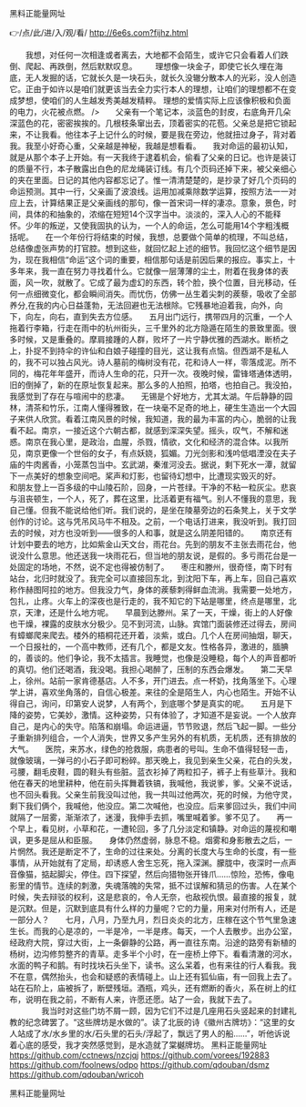 
黑料正能量网址




👉/点/此/进/入/观/看/ http://6e6s.com?fijhz.html




　　我想，对任何一次相逢或者离去，大地都不会陌生，或许它只会看着人们跌倒、爬起、再跌倒，然后默默叹息。
　　理想像一块金子，即使它长久埋在海底，无人发掘的话，它就长久是一块石头，就长久没辙分散本人的光彩，没人创造它。正由于如许以是咱们就更该当去全力实行本人的理想，让咱们的理想都不在变成梦想，使咱们的人生越发秀美越发精粹。
理想的爱情实际上应该像积极和负面的电力，火花被点燃。
/>　　父亲有一个笔记本，淡蓝色的封皮，右底角开几朵深蓝色的花，密密挨挨的。几根枝条窜出去，顶着密实的花苞。父亲总是把它锁起来，不让我看。他往本子上记什么的时候，要是我在旁边，他就扭过身子，背对着我。我至小好奇心重，父亲越是神秘，我越是想看看。　　我对命运的最初认知，就是从那个本子上开始。有一天我终于逮着机会，偷看了父亲的日记。也许是装订的质量不行，本子散露出白色的尼龙绳装订线。有几个页码还掉下来，被父亲细心的夹在里面。日记的其他内容都忘记了。惟一清清楚楚的，是抄录了好几个页码的命运预测。其中一行，父亲画了波浪线。运用加减乘除数学运算，按照方法一一对应上去，计算结果正是父亲画线的那句，像一首宋词一样的凄凉。意象，景色，时间，具体的和抽象的，浓缩在短短14个汉字当中。淡淡的，深入人心的不能释怀。少年的叛逆，又使我固执的认为，一个人的命运，怎么可能用14个字粗浅概括呢。　　在一个年份行将结束的时候，我想，总要做个简单的梳理，不叫总结，总结像虚张声势的打官腔。想到这些，就回忆起上述的细节。我回忆这个细节是因为，现在我相信“命运”这个词的重要，相信那句话是前因后果的报应。事实上，十多年来，我一直在努力寻找着什么。它就像一层薄薄的尘土，附着在我身体的表面，风一吹，就散了。它成了最为虚幻的东西，转个脸，换个位置，目光移动，任何一点细微变化，都会瞬间消失。而忧伤，仿佛一丛生着尖刺的蒺藜，吸收了全部养分,在我的内心日益蓬勃，无法回避也无法根除。它残暴地迫着我，向外，向下，向左，向右，直到失去方位感。　　五月出门远行，携带四月的沉重，一个人拖着行李箱，行走在雨中的杭州街头，三千里外的北方隐遁在陌生的景致里面。很多时候，又是重叠的。摩肩接踵的人群，败坏了一片宁静优雅的西湖水。断桥之上，扑捉不到持伞的许仙和白娘子碰撞的目光，这让我有点恼。但西湖不是私人的，我不可以独占风光。诗人墓前的梅树没有花，花和诗人一样，零落成泥。所不同的，梅花年年盛开，而诗人生命的花，只开一次。夜晚时候，雷锋塔通体透明，旧的倒掉了，新的在原址恢复起来。那么多的人拍照，拍塔，也拍自己。我没拍，我感觉到了存在与喧闹中的悲凄。　　无锡是个好地方，尤其太湖。午后静静的园林，清茶和竹乐，江南人懂得雅致，在一块毫不足奇的地上，硬生生造出一个大园子来供人欣赏。看着江南风景的时候，我知道，我的最为丰富的内心，脆弱的让我看不起。南京，一接近这个六朝古都，就感到深深失望。摇头，叹气，不解和迷惑。南京在我心里，是政治，血腥，杀戮，情欲，文化和经济的混合体。以我所见，南京更像一个世俗的女子，有点妖娆，狐媚。刀光剑影和浅吟低唱湮没在夫子庙的牛肉酱香，小笼蒸包当中。玄武湖，秦淮河没去。据说，剩下死水一潭，就留下一点美好的想象空间吧。桨声和灯影，也留待幻想中，比遭现实毁灭的好。　　和朋友登上一百多级的中山陵石阶，回身，一片苍绿。干净的不粘一粒灰尘。悲哀与沮丧顿生，一个人，死了，葬在这里，比活着更有福气。别人不懂我的意思，我自己懂。但我不能说给他们听。我们说的，是坐在陵墓旁边的石条凳上，关于文学创作的讨论。这与凭吊风马牛不相及。之前，一个电话打进来，我没听到。我打回去的时候，对方也没听到――很多的人和事，就是这么阴差阳错的。　　南京还有计划中要去的地方，比如紫金山天文台，雨花台。先到的朋友不主张去雨花台，他说没什么意思。他还送我一块雨花石，但当地的朋友说，是假的。多亏雨花台是一处固定的场地，不然，说不定也得被仿制了。　　枣庄和滕州，很奇怪，南下时有站台，北归时就没了。我完全可以直接回东北，到沈阳下车，再上车，回自己喜欢称作赫图阿拉的地方。但我没力气，身体的蒺藜刺得鲜血流淌。我需要一处地方，包扎，止疼。火车上的深夜也是行走的，我不知它的下站是哪里，终点是哪里，北京，天津，还是什么地方呢。　　早晨到达滕州。呆了一天，干燥，街上的人好像也干燥，裸露的皮肤水分极少。见不到河流，山脉。宾馆门面装修还过得去，房间有蟑螂爬来爬去。楼外的梧桐花还开着，淡紫，或白。几个人在房间抽烟，聊天，一个日报社的，一个高中教师，还有几个，都是文友。性格各异，激进的，腼腆的，善谈的。他们争论，我不太插言。我睡觉，也像是没睡稳，每个人的声音都听的真切。他们还喝酒，我没喝。我担心喝醉了，压制的东西会爆发。　　第二天早上，徐州。站前一家肯德基店。人不多，开门进去。点一杯奶，找角落坐下。心理学上讲，喜欢坐角落的，自信心极差。来往的全是陌生人，内心也陌生。开始不认得自己，询问，印第安人说梦，人有两个，到底哪个梦是真实的呢。　　五月是下降的姿势，它美妙，激情。这种姿势，只有体验了，才知道不是妄说。一个人放弃自己，是内心的失守。陷落和崩塌。命运进逼，节节败退，然后飞起一脚。一些分子重新排列组合，一个人消失，世界又多产生另外的有机质，无机质，还有排放的大气。　　医院，来苏水，绿色的抢救服，病患者的号叫。生命不值得轻轻一击，就像玻璃，一弹弓的小石子即可粉碎。那天晚上，我见到亲生父亲，花白的头发，弓腰，翻毛皮鞋，圆的鞋头有些脏。蓝衣衫掉了两粒扣子，裤子上有些草汁。我和他在春天的地里耕种，他在前头挥舞着铁镐，我喊他，我说爹，爹。父亲不说话，也不回头看我。父亲生前我没叫过他，我一共叫过他两次，死的时候，为他守灵，剩下我们俩个，我喊他，他没应。第二次喊他，也没应。后来爹回过头，我们中间就隔了一层雾，渐渐浓了，迷漫，我伸手去抓，嘴里喊着爹。爹不见了。　　再一个早上，看见树，小草和花，一遭轮回，多了几分淡定和镇静。对命运的蔑视和嘲讽，更多是屈从和臣服。　　身体仍然虚弱，脉息不稳。烟雾和身影散去之后，一片惘然。我还是断定不了，生命的过往来处。分离的长度大与生命的长度，有一些事情，从开始就有了定局，却诱惑人舍生忘死，拖入深渊。朦胧中，夜深时一点声音像猫，掂起脚尖，停住。四下探望，然后向猎物张开锋爪……惊险，恐怖，像电影里的情节。连续的刺激，失魂落魄的失常，抵不过误解和猜忌的伤害。人在某个时候，失去辩驳的权利，这是悲哀的，令人无奈，也敌视仇恨。最直接的报复，就是沉默。但是，沉默到底具有什么样的力量呢？它的力量，用来对付所有人，还是一部分人？　　七月，八月，乃至九月，烈日炎炎的北方，庄稼在这个节气里急速生长。而我的心是凉的，一半是冷，一半是疼。每天，一个人去散步。出办公室，经政府大院，穿过大街，上一条僻静的公路，再一直往东南。沿途的路旁有新植的杨树，边沟修剪整齐的青草。走多半个小时，在一座桥上停下。看看清澈的河水，水面的鸭子和鹅。有时找块石头坐下，读书。这么呆着，也有来往的行人看我。我不在意，偶然抬头，也会和疑惑的表情碰上。山上还有狐仙庙，有一回我上去了。站在石阶上，庙被拆了，断壁残垣。酒瓶，鸡头，还有燃断的香火，系在树上的红布，说明在我之前，不断有人来，许愿还愿。站了一会，我就下去了。
　　　　我当时对这些门坊不屑一顾，因为它们不过是几座用石头竖起来的封建礼教的纪念碑罢了。“这些牌坊是水做的”。读了北辰的诗《徽州古牌坊》：“这里的女人站成了水/水乡里的水/石头里的石头/浮起了，飘远了男人的船……”，听他诉说着心底的感受，我才突然感觉到，是水造就了棠樾牌坊。
黑料正能量网址 https://github.com/cctnews/nzcjqj
https://github.com/vorees/192883
https://github.com/foolnews/odpo
https://github.com/qdouban/dsmz
https://github.com/qdouban/wricoh





黑料正能量网址
